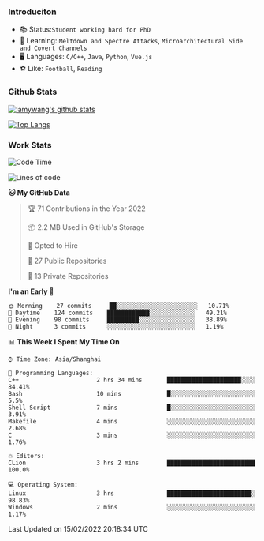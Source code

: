 ### Introduciton

- 📚 Status:`Student working hard for PhD`
- 🔎 Learning: `Meltdown and Spectre Attacks`, `Microarchitectural Side and Covert Channels`
- 🖥️ Languages: `C/C++`, `Java`, `Python`, `Vue.js`
- ⚽ Like: `Football`, `Reading`

### Github Stats

[![iamywang's github stats](https://github-readme-stats.vercel.app/api?username=iamywang&count_private=true&show_icons=true)]()

[![Top Langs](https://github-readme-stats.vercel.app/api/top-langs/?username=iamywang&layout=compact)]()

### Work Stats

<!--START_SECTION:waka-->
![Code Time](http://img.shields.io/badge/Code%20Time-102%20hrs%207%20mins-blue)

![Lines of code](https://img.shields.io/badge/From%20Hello%20World%20I%27ve%20Written-534%20Thousand%20lines%20of%20code-blue)

**🐱 My GitHub Data** 

> 🏆 71 Contributions in the Year 2022
 > 
> 📦 2.2 MB Used in GitHub's Storage 
 > 
> 💼 Opted to Hire
 > 
> 📜 27 Public Repositories 
 > 
> 🔑 13 Private Repositories  
 > 
**I'm an Early 🐤** 

```text
🌞 Morning    27 commits     ██░░░░░░░░░░░░░░░░░░░░░░░   10.71% 
🌆 Daytime    124 commits    ████████████░░░░░░░░░░░░░   49.21% 
🌃 Evening    98 commits     █████████░░░░░░░░░░░░░░░░   38.89% 
🌙 Night      3 commits      ░░░░░░░░░░░░░░░░░░░░░░░░░   1.19%

```


📊 **This Week I Spent My Time On** 

```text
⌚︎ Time Zone: Asia/Shanghai

💬 Programming Languages: 
C++                      2 hrs 34 mins       █████████████████████░░░░   84.41% 
Bash                     10 mins             █░░░░░░░░░░░░░░░░░░░░░░░░   5.5% 
Shell Script             7 mins              █░░░░░░░░░░░░░░░░░░░░░░░░   3.91% 
Makefile                 4 mins              ░░░░░░░░░░░░░░░░░░░░░░░░░   2.68% 
C                        3 mins              ░░░░░░░░░░░░░░░░░░░░░░░░░   1.76%

🔥 Editors: 
CLion                    3 hrs 2 mins        █████████████████████████   100.0%

💻 Operating System: 
Linux                    3 hrs               ████████████████████████░   98.83% 
Windows                  2 mins              ░░░░░░░░░░░░░░░░░░░░░░░░░   1.17%

```


 Last Updated on 15/02/2022 20:18:34 UTC
<!--END_SECTION:waka-->
